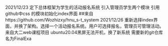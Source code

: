 2021/12/23
定下总体框架为学生的活动报名系统
引入管理员学生两个模块
引用github中css 的模块初始化index界面
##来自https://github.com/Wozhizxy/hnu_s-t_system
2021/12/26
重新选择index界面，并换了架构。选择一个活动报名系统。用户可选择报名，管理员可管理活动。
来自大二web课程项目
ubuntu20.04黑屏无法开机，换了新系统
需要新的git仓库 名为FinalExa